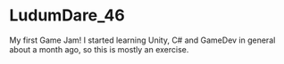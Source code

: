 # LudumDare_46
My first Game Jam! I started learning Unity, C# and GameDev in general about a month ago, so this is mostly an exercise.
